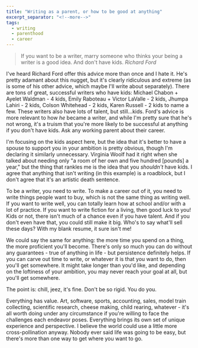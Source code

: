 ```yaml
---
title: "Writing as a parent, or how to be good at anything"
excerpt_separator: "<!--more-->"
tags:
  - writing
  - parenthood
  - career
---
```


> If you want to be a writer, marry someone who thinks your being a writer is a good idea. And don't have kids.
> <cite>Richard Ford</cite>

<!--more-->

I've heard Richard Ford offer this advice more than once and I hate it. He's pretty adamant about this nugget, but it's clearly ridiculous and extreme (as is some of his other advice, which maybe I'll write about separately). There are tons of great, successful writers who have kids: Michael Chabon + Ayelet Waldman - 4 kids, Emily Raboteau + Victor LaValle - 2 kids, Jhumpa Lahiri - 2 kids, Colson Whitehead - 2 kids, Karen Russell - 2 kids to name a few. These writers also have lots of talent, but still...kids. Ford's advice is more relevant to how *he* became a writer, and while I'm pretty sure that he's not wrong, it's a truism that you're more likely to be successful at anything if you don't have kids. Ask any working parent about their career.

I'm focusing on the kids aspect here, but the idea that it's better to have a spouse to support you in your ambition is pretty obvious, though I'm declaring it similarly unnecessary. Virginia Woolf had it right when she talked about needing only "a room of her own and five hundred \[pounds\] a year," but the thing that rankles me is the idea that you *shouldn't* have kids. I agree that anything that isn't writing (in this example) is a roadblock, but I don't agree that it's an artistic death sentence.

To be a writer, you need to write. To make a career out of it, you need to write things people want to buy, which is not the same thing as writing well. If you want to write well, you can totally learn how at school and/or with a lot of practice. If you want to write fiction for a living, then good luck to you! Kids or not, there isn't much of a chance even if you have talent. And if you don't even have that, you could still make it big. Who's to say what'll sell these days? With my blank resume, it sure isn't me!

We could say the same for anything: the more time you spend on a thing, the more proficient you'll become. There's only so much you can do without any guarantees - true of anything in life - but persistence definitely helps. If you can carve out time to write, or whatever it is that you want to do, then you'll get somewhere. It might take longer than you'd like, and depending on the loftiness of your ambition, you may never reach your goal at all, but you'll get somewhere.

The point is: chill, jeez, it's fine. Don't be so rigid. You do you.

Everything has value. Art, software, sports, accounting, sales, model train collecting, scientific research, cheese making, child rearing, whatever - it's all worth doing under any circumstance if you're willing to face the challenges each endeavor poses. Everything brings its own set of unique experience and perspective. I believe the world could use a little more cross-pollination anyway. Nobody ever said life was going to be easy, but there's more than one way to get where you want to go.